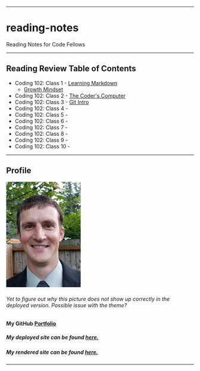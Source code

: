 ***
# reading-notes
Reading Notes for Code Fellows
***
## Reading Review Table of Contents

* Coding 102: Class 1 - [Learning Markdown](learning-markdown.md)
  * [Growth Mindset](growth-mindset.md)
* Coding 102: Class 2 - [The Coder's Computer](coders-computer.md)
* Coding 102: Class 3 - [Git Intro](git-intro.md)
* Coding 102: Class 4 - 
* Coding 102: Class 5 - 
* Coding 102: Class 6 - 
* Coding 102: Class 7 - 
* Coding 102: Class 8 - 
* Coding 102: Class 9 - 
* Coding 102: Class 10 - 

***
## Profile

<img src="/Simon%20Profile%20Pic.jpg" width=200>

###### Yet to figure out why this picture does not show up correctly in the deployed version. Possible issue with the theme?

#### My GitHub [Portfolio](https://github.com/paneks19)

##### My deployed site can be found [here.](https://paneks19.github.io/reading-notes/)

##### My rendered site can be found [here.](https://github.com/paneks19/reading-notes/blob/master/README.md)

***


















